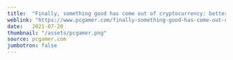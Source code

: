 ```yaml
---
title:  "Finally, something good has come out of cryptocurrency: better SSDs"
weblink: "https://www.pcgamer.com/finally-something-good-has-come-out-of-cryptocurrency-better-ssds/"
date:   2021-07-20
thumbnail: "/assets/pcgamer.png"
source: pcgamer.com
jumbotron: false
---
```

